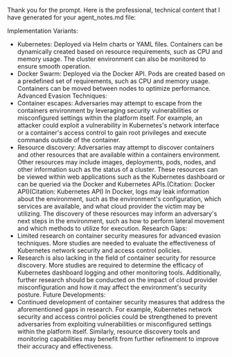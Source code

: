 Thank you for the prompt. Here is the professional, technical content that I have generated for your agent_notes.md file:

Implementation Variants:
- Kubernetes: Deployed via Helm charts or YAML files. Containers can be dynamically created based on resource requirements, such as CPU and memory usage. The cluster environment can also be monitored to ensure smooth operation.
- Docker Swarm: Deployed via the Docker API. Pods are created based on a predefined set of requirements, such as CPU and memory usage. Containers can be moved between nodes to optimize performance.
Advanced Evasion Techniques:
- Container escapes: Adversaries may attempt to escape from the containers environment by leveraging security vulnerabilities or misconfigured settings within the platform itself. For example, an attacker could exploit a vulnerability in Kubernetes's network interface or a container's access control to gain root privileges and execute commands outside of the container.
- Resource discovery: Adversaries may attempt to discover containers and other resources that are available within a containers environment. Other resources may include images, deployments, pods, nodes, and other information such as the status of a cluster. These resources can be viewed within web applications such as the Kubernetes dashboard or can be queried via the Docker and Kubernetes APIs.(Citation: Docker API)(Citation: Kubernetes API) In Docker, logs may leak information about the environment, such as the environment's configuration, which services are available, and what cloud provider the victim may be utilizing. The discovery of these resources may inform an adversary's next steps in the environment, such as how to perform lateral movement and which methods to utilize for execution.
Research Gaps:
- Limited research on container security measures for advanced evasion techniques. More studies are needed to evaluate the effectiveness of Kubernetes network security and access control policies.
- Research is also lacking in the field of container security for resource discovery. More studies are required to determine the efficacy of Kubernetes dashboard logging and other monitoring tools. Additionally, further research should be conducted on the impact of cloud provider misconfiguration and how it may affect the environment's security posture.
Future Developments:
- Continued development of container security measures that address the aforementioned gaps in research. For example, Kubernetes network security and access control policies could be strengthened to prevent adversaries from exploiting vulnerabilities or misconfigured settings within the platform itself. Similarly, resource discovery tools and monitoring capabilities may benefit from further refinement to improve their accuracy and effectiveness.
